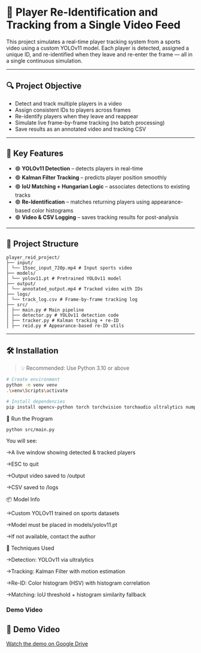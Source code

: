 # 🎯 Player Re-Identification and Tracking from a Single Video Feed

This project simulates a real-time player tracking system from a sports video using a custom YOLOv11 model. Each player is detected, assigned a unique ID, and re-identified when they leave and re-enter the frame — all in a single continuous simulation.

---

## 🔍 Project Objective

- Detect and track multiple players in a video
- Assign consistent IDs to players across frames
- Re-identify players when they leave and reappear
- Simulate live frame-by-frame tracking (no batch processing)
- Save results as an annotated video and tracking CSV

---

## 🧠 Key Features

- 🟢 **YOLOv11 Detection** – detects players in real-time
- 🟢 **Kalman Filter Tracking** – predicts player position smoothly
- 🟢 **IoU Matching + Hungarian Logic** – associates detections to existing tracks
- 🟢 **Re-Identification** – matches returning players using appearance-based color histograms
- 🟢 **Video & CSV Logging** – saves tracking results for post-analysis

---

## 📁 Project Structure

````
player_reid_project/
├── input/
│ └── 15sec_input_720p.mp4 # Input sports video
├── models/
│ └── yolov11.pt # Pretrained YOLOv11 model
├── output/
│ └── annotated_output.mp4 # Tracked video with IDs
├── logs/
│ └── track_log.csv # Frame-by-frame tracking log
├── src/
│ ├── main.py # Main pipeline
│ ├── detector.py # YOLOv11 detection code
│ ├── tracker.py # Kalman tracking + re-ID
│ ├── reid.py # Appearance-based re-ID utils
````


---

## 🛠 Installation

> 💡 Recommended: Use Python 3.10 or above

```bash
# Create environment
python -m venv venv
.\venv\Scripts\activate

# Install dependencies
pip install opencv-python torch torchvision torchaudio ultralytics numpy filterpy scikit-image scipy
```


🚀 Run the Program
```
python src/main.py
```
You will see:

->A live window showing detected & tracked players

->ESC to quit

->Output video saved to /output

->CSV saved to /logs


📦 Model Info

->Custom YOLOv11 trained on sports datasets

->Model must be placed in models/yolov11.pt

->If not available, contact the author

🧩 Techniques Used

->Detection: YOLOv11 via ultralytics 

->Tracking: Kalman Filter with motion estimation

->Re-ID: Color histogram (HSV) with histogram correlation

->Matching: IoU threshold + histogram similarity fallback

### Demo Video

## 🎥 Demo Video
[Watch the demo on Google Drive](https://drive.google.com/file/d/1hIN8OWxxLm8CdcvOn386ssTc3oYg7UZo/view?usp=sharing)


